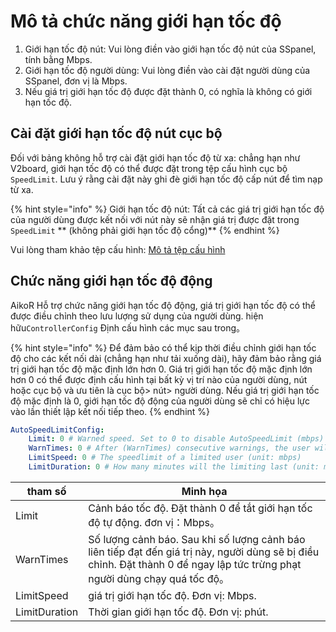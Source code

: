 # Mô tả chức năng giới hạn tốc độ

1. Giới hạn tốc độ nút: Vui lòng điền vào giới hạn tốc độ nút của SSpanel, tính bằng Mbps.
2. Giới hạn tốc độ người dùng: Vui lòng điền vào cài đặt người dùng của SSpanel, đơn vị là Mbps.
3. Nếu giá trị giới hạn tốc độ được đặt thành 0, có nghĩa là không có giới hạn tốc độ.


## Cài đặt giới hạn tốc độ nút cục bộ
Đối với bảng không hỗ trợ cài đặt giới hạn tốc độ từ xa: chẳng hạn như V2board, giới hạn tốc độ có thể được đặt trong tệp cấu hình cục bộ `SpeedLimit`. Lưu ý rằng cài đặt này ghi đè giới hạn tốc độ cấp nút để tìm nạp từ xa.

{% hint style="info" %}
Giới hạn tốc độ nút: Tất cả các giá trị giới hạn tốc độ của người dùng được kết nối với nút này sẽ nhận giá trị được đặt trong `SpeedLimit` ** (không phải giới hạn tốc độ cổng)**
{% endhint %}

Vui lòng tham khảo tệp cấu hình: [Mô tả tệp cấu hình](../Configuration-file-description/config.md)

## Chức năng giới hạn tốc độ động

AikoR Hỗ trợ chức năng giới hạn tốc độ động, giá trị giới hạn tốc độ có thể được điều chỉnh theo lưu lượng sử dụng của người dùng. hiện hữu`ControllerConfig` Định cấu hình các mục sau trong。

{% hint style="info" %}
Để đảm bảo có thể kịp thời điều chỉnh giới hạn tốc độ cho các kết nối dài (chẳng hạn như tải xuống dài), hãy đảm bảo rằng giá trị giới hạn tốc độ mặc định lớn hơn 0. Giá trị giới hạn tốc độ mặc định lớn hơn 0 có thể được định cấu hình tại bất kỳ vị trí nào của người dùng, nút hoặc cục bộ và ưu tiên là cục bộ> nút> người dùng. Nếu giá trị giới hạn tốc độ mặc định là 0, giới hạn tốc độ động của người dùng sẽ chỉ có hiệu lực vào lần thiết lập kết nối tiếp theo.
{% endhint %}


```yaml
AutoSpeedLimitConfig:
    Limit: 0 # Warned speed. Set to 0 to disable AutoSpeedLimit (mbps)
    WarnTimes: 0 # After (WarnTimes) consecutive warnings, the user will be limited. Set to 0 to punish overspeed user immediately.
    LimitSpeed: 0 # The speedlimit of a limited user (unit: mbps)
    LimitDuration: 0 # How many minutes will the limiting last (unit: minute)
```
| tham số         | Minh họa                                                                        |
| ------------- | --------------------------------------------------------------------------- |
| Limit         | Cảnh báo tốc độ. Đặt thành 0 để tắt giới hạn tốc độ tự động. đơn vị：Mbps。                           |
| WarnTimes     | Số lượng cảnh báo. Sau khi số lượng cảnh báo liên tiếp đạt đến giá trị này, người dùng sẽ bị điều chỉnh. Đặt thành 0 để ngay lập tức trừng phạt người dùng chạy quá tốc độ。 |
| LimitSpeed    | giá trị giới hạn tốc độ. Đơn vị: Mbps.                                                        |
| LimitDuration |Thời gian giới hạn tốc độ. Đơn vị: phút.                                                      |